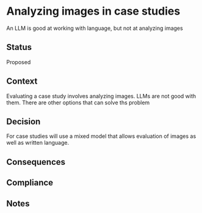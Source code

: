 # Analyzing images in case studies
An LLM is good at working with language, but not at analyzing images

## Status
Proposed

## Context
Evaluating a case study involves analyzing images. LLMs are not good with them.
There are other options that can solve ths problem

## Decision
For case studies will use a mixed model that allows evaluation of images as well as 
written language.

## Consequences

## Compliance

## Notes
